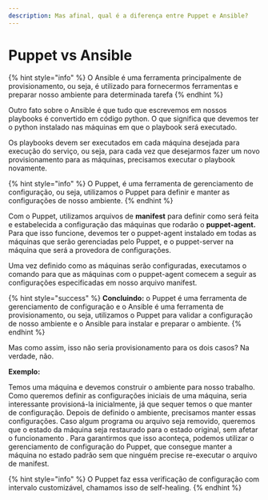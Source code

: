 ```yaml
---
description: Mas afinal, qual é a diferença entre Puppet e Ansible?
---
```


# Puppet vs Ansible

{% hint style="info" %}
O Ansible é uma ferramenta principalmente de provisionamento, ou seja, é utilizado para fornecermos ferramentas e preparar nosso ambiente para determinada tarefa
{% endhint %}

Outro fato sobre o Ansible é que tudo que escrevemos em nossos playbooks é convertido em código python. O que significa que devemos ter o python instalado nas máquinas em que o playbook será executado.

Os playbooks devem ser executados em cada máquina desejada para execução do serviço, ou seja, para cada vez que desejarmos fazer um novo provisionamento para as máquinas, precisamos executar o playbook novamente.

{% hint style="info" %}
O Puppet, é uma ferramenta de gerenciamento de configuração, ou seja, utilizamos o Puppet para definir e manter as configurações de nosso ambiente.
{% endhint %}

Com o Puppet, utilizamos arquivos de **manifest** para definir como será feita e estabelecida a configuração das máquinas que rodarão o **puppet-agent.** Para que isso funcione, devemos ter o puppet-agent instalado em todas as máquinas que serão gerenciadas pelo Puppet, e o puppet-server na máquina que será a provedora de configurações.

Uma vez definido como as máquinas serão configuradas, executamos o comando para que as máquinas com o puppet-agent comecem a seguir as configurações especificadas em nosso arquivo manifest.

{% hint style="success" %}
**Concluindo:** o Puppet é uma ferramenta de gerenciamento de configuração e o Ansible é uma ferramenta de provisionamento, ou seja, utilizamos o Puppet para validar a configuração de nosso ambiente e o Ansible para instalar e preparar o ambiente.&#x20;
{% endhint %}

Mas como assim, isso não seria provisionamento para os dois casos? Na verdade, não.

**Exemplo:**

Temos uma máquina e devemos construir o ambiente para nosso trabalho. Como queremos definir as configurações iniciais de uma máquina, seria interessante provisioná-la inicialmente, já que sequer temos o que manter de configuração. Depois de definido o ambiente, precisamos manter essas configurações. Caso algum programa ou arquivo seja removido, queremos que o estado da máquina seja restaurado para o estado original, sem afetar o funcionamento . Para garantirmos que isso aconteça, podemos utilizar o gerenciamento de configuração do Puppet, que consegue manter a máquina no estado padrão sem que ninguém precise re-executar o arquivo de manifest.

{% hint style="info" %}
O Puppet faz essa verificação de configuração com intervalo customizável, chamamos isso de self-healing.
{% endhint %}
